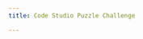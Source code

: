 ```yaml
---
title: Code Studio Puzzle Challenge

---
```



<script type="text/javascript" src="http://form.jotform.us/jsform/50507027600140"></script>


